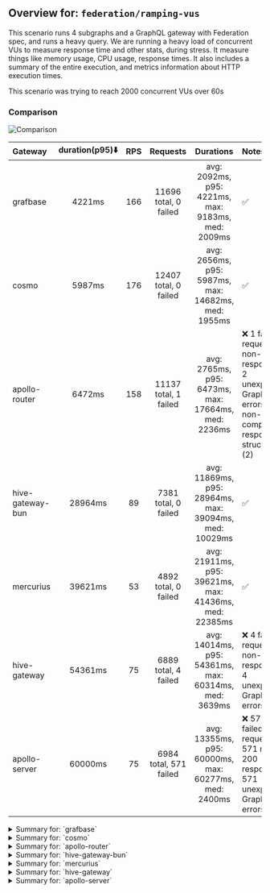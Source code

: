 ## Overview for: `federation/ramping-vus`


This scenario runs 4 subgraphs and a GraphQL gateway with Federation spec, and runs a heavy query. We are running a heavy load of concurrent VUs to measure response time and other stats, during stress. It measure things like memory usage, CPU usage, response times. It also includes a summary of the entire execution, and metrics information about HTTP execution times.


This scenario was trying to reach 2000 concurrent VUs over 60s


### Comparison


<img src="https://imagedelivery.net/KYe9TScr4TldYHA48pczVg/69dd1672-3cda-4329-9286-f189b85e8300/public" alt="Comparison" />


| Gateway          | duration(p95)⬇️ |  RPS  |        Requests        |                       Durations                        | Notes                                                                                                        |
| :--------------- | :-------------: | :---: | :--------------------: | :----------------------------------------------------: | :----------------------------------------------------------------------------------------------------------- |
| grafbase         |     4221ms      |  166  | 11696 total, 0 failed  |   avg: 2092ms, p95: 4221ms, max: 9183ms, med: 2009ms   | ✅                                                                                                            |
| cosmo            |     5987ms      |  176  | 12407 total, 0 failed  |  avg: 2656ms, p95: 5987ms, max: 14682ms, med: 1955ms   | ✅                                                                                                            |
| apollo-router    |     6472ms      |  158  | 11137 total, 1 failed  |  avg: 2765ms, p95: 6473ms, max: 17664ms, med: 2236ms   | ❌ 1 failed requests, 1 non-200 responses, 2 unexpected GraphQL errors, non-compatible response structure (2) |
| hive-gateway-bun |     28964ms     |  89   |  7381 total, 0 failed  | avg: 11869ms, p95: 28964ms, max: 39094ms, med: 10029ms | ✅                                                                                                            |
| mercurius        |     39621ms     |  53   |  4892 total, 0 failed  | avg: 21911ms, p95: 39621ms, max: 41436ms, med: 22385ms | ✅                                                                                                            |
| hive-gateway     |     54361ms     |  75   |  6889 total, 4 failed  | avg: 14014ms, p95: 54361ms, max: 60314ms, med: 3639ms  | ❌ 4 failed requests, 4 non-200 responses, 4 unexpected GraphQL errors                                        |
| apollo-server    |     60000ms     |  75   | 6984 total, 571 failed | avg: 13355ms, p95: 60000ms, max: 60277ms, med: 2400ms  | ❌ 571 failed requests, 571 non-200 responses, 571 unexpected GraphQL errors                                  |



<details>
  <summary>Summary for: `grafbase`</summary>

  **K6 Output**




```
     ✓ response code was 200
     ✓ no graphql errors
     ✓ valid response structure

     █ setup

     checks.........................: 100.00% ✓ 35028      ✗ 0     
     data_received..................: 1.0 GB  15 MB/s
     data_sent......................: 14 MB   198 kB/s
     http_req_blocked...............: avg=257.85ms min=1.5µs   med=3.72µs  max=8.49s  p(90)=1.07s    p(95)=1.93s   
     http_req_connecting............: avg=255.83ms min=0s      med=0s      max=8.49s  p(90)=1.07s    p(95)=1.93s   
     http_req_duration..............: avg=2.09s    min=3.71ms  med=2s      max=9.18s  p(90)=3.71s    p(95)=4.22s   
       { expected_response:true }...: avg=2.09s    min=3.71ms  med=2s      max=9.18s  p(90)=3.71s    p(95)=4.22s   
     http_req_failed................: 0.00%   ✓ 0          ✗ 11696 
     http_req_receiving.............: avg=140.21ms min=31.63µs med=73.81µs max=6.52s  p(90)=568.06ms p(95)=783.75ms
     http_req_sending...............: avg=112.92ms min=8.3µs   med=17.09µs max=7.13s  p(90)=296.84ms p(95)=722.55ms
     http_req_tls_handshaking.......: avg=0s       min=0s      med=0s      max=0s     p(90)=0s       p(95)=0s      
     http_req_waiting...............: avg=1.83s    min=3.57ms  med=1.75s   max=8.71s  p(90)=3.32s    p(95)=3.74s   
     http_reqs......................: 11696   166.800668/s
     iteration_duration.............: avg=5.87s    min=21.6ms  med=5.01s   max=26.84s p(90)=11.86s   p(95)=13.8s   
     iterations.....................: 11676   166.515441/s
     vus............................: 6       min=6        max=1911
     vus_max........................: 2000    min=2000     max=2000
```


**Performance Overview**


<img src="https://imagedelivery.net/KYe9TScr4TldYHA48pczVg/39ebfc0a-ad96-4784-ba42-ef55cc544700/public" alt="Performance Overview" />


**Subgraphs Overview**


<img src="https://imagedelivery.net/KYe9TScr4TldYHA48pczVg/fc85e3a6-e4be-4f4e-d59b-fafd21a3f500/public" alt="Subgraphs Overview" />


**HTTP Overview**


<img src="https://imagedelivery.net/KYe9TScr4TldYHA48pczVg/a96e9eda-cbc2-49aa-7ec8-ac7f0a8aa800/public" alt="HTTP Overview" />


  </details>

<details>
  <summary>Summary for: `cosmo`</summary>

  **K6 Output**




```
     ✓ response code was 200
     ✓ no graphql errors
     ✓ valid response structure

     █ setup

     checks.........................: 100.00% ✓ 37161      ✗ 0     
     data_received..................: 1.1 GB  16 MB/s
     data_sent......................: 15 MB   209 kB/s
     http_req_blocked...............: avg=322.82ms min=1.53µs  med=3.39µs  max=14.36s p(90)=862.67ms p(95)=2.06s  
     http_req_connecting............: avg=298.85ms min=0s      med=0s      max=14.36s p(90)=849.31ms p(95)=2.04s  
     http_req_duration..............: avg=2.65s    min=3.05ms  med=1.95s   max=14.68s p(90)=5.38s    p(95)=5.98s  
       { expected_response:true }...: avg=2.65s    min=3.05ms  med=1.95s   max=14.68s p(90)=5.38s    p(95)=5.98s  
     http_req_failed................: 0.00%   ✓ 0          ✗ 12407 
     http_req_receiving.............: avg=210.94ms min=33.45µs med=77.84µs max=10.28s p(90)=748.47ms p(95)=1.24s  
     http_req_sending...............: avg=117.36ms min=8.34µs  med=15.25µs max=10.58s p(90)=220.31ms p(95)=688.7ms
     http_req_tls_handshaking.......: avg=0s       min=0s      med=0s      max=0s     p(90)=0s       p(95)=0s     
     http_req_waiting...............: avg=2.32s    min=2.97ms  med=1.54s   max=10.65s p(90)=5.15s    p(95)=5.65s  
     http_reqs......................: 12407   176.138445/s
     iteration_duration.............: avg=5.97s    min=24.01ms med=5.19s   max=26.68s p(90)=11.49s   p(95)=13.95s 
     iterations.....................: 12387   175.854511/s
     vus............................: 214     min=69       max=1959
     vus_max........................: 2000    min=2000     max=2000
```


**Performance Overview**


<img src="https://imagedelivery.net/KYe9TScr4TldYHA48pczVg/da3d73f2-e2a8-41f7-b9f6-b4ee2f760e00/public" alt="Performance Overview" />


**Subgraphs Overview**


<img src="https://imagedelivery.net/KYe9TScr4TldYHA48pczVg/e3e219ee-99c2-44ef-0497-2ed72bdd8000/public" alt="Subgraphs Overview" />


**HTTP Overview**


<img src="https://imagedelivery.net/KYe9TScr4TldYHA48pczVg/57021827-4795-438c-2f0d-955c94d0cb00/public" alt="HTTP Overview" />


  </details>

<details>
  <summary>Summary for: `apollo-router`</summary>

  **K6 Output**




```
     ✗ response code was 200
      ↳  99% — ✓ 11116 / ✗ 1
     ✗ no graphql errors
      ↳  99% — ✓ 11115 / ✗ 2
     ✗ valid response structure
      ↳  99% — ✓ 11115 / ✗ 2

     █ setup

     checks.........................: 99.98% ✓ 33346      ✗ 5     
     data_received..................: 977 MB 14 MB/s
     data_sent......................: 13 MB  188 kB/s
     http_req_blocked...............: avg=299.1ms  min=1.25µs  med=3.69µs  max=10.5s  p(90)=829.03ms p(95)=1.77s  
     http_req_connecting............: avg=272.58ms min=0s      med=0s      max=9.78s  p(90)=815.07ms p(95)=1.71s  
     http_req_duration..............: avg=2.76s    min=6.53ms  med=2.23s   max=17.66s p(90)=5.65s    p(95)=6.47s  
       { expected_response:true }...: avg=2.76s    min=6.53ms  med=2.23s   max=17.66s p(90)=5.65s    p(95)=6.47s  
     http_req_failed................: 0.00%  ✓ 1          ✗ 11136 
     http_req_receiving.............: avg=370.32ms min=27.33µs med=79.7µs  max=12.22s p(90)=1.31s    p(95)=2.83s  
     http_req_sending...............: avg=156.66ms min=7.94µs  med=17.75µs max=8.01s  p(90)=346.86ms p(95)=862.4ms
     http_req_tls_handshaking.......: avg=0s       min=0s      med=0s      max=0s     p(90)=0s       p(95)=0s     
     http_req_waiting...............: avg=2.23s    min=6.45ms  med=1.78s   max=13.41s p(90)=5.09s    p(95)=5.68s  
     http_reqs......................: 11137  158.749453/s
     iteration_duration.............: avg=6.3s     min=12.73ms med=5.6s    max=27s    p(90)=12.34s   p(95)=14.8s  
     iterations.....................: 11117  158.464368/s
     vus............................: 5      min=5        max=1952
     vus_max........................: 2000   min=2000     max=2000
```


**Performance Overview**


<img src="https://imagedelivery.net/KYe9TScr4TldYHA48pczVg/11c18c2a-8f6c-446a-5b1e-9e677dcb9400/public" alt="Performance Overview" />


**Subgraphs Overview**


<img src="https://imagedelivery.net/KYe9TScr4TldYHA48pczVg/05ef0787-de39-4031-c489-14f4de4a5500/public" alt="Subgraphs Overview" />


**HTTP Overview**


<img src="https://imagedelivery.net/KYe9TScr4TldYHA48pczVg/9762b7a3-862a-49ad-bc84-e11740353d00/public" alt="HTTP Overview" />


  </details>

<details>
  <summary>Summary for: `hive-gateway-bun`</summary>

  **K6 Output**




```
     ✓ response code was 200
     ✓ no graphql errors
     ✓ valid response structure

     █ setup

     checks.........................: 100.00% ✓ 22083     ✗ 0     
     data_received..................: 648 MB  7.9 MB/s
     data_sent......................: 8.8 MB  106 kB/s
     http_req_blocked...............: avg=20.73ms  min=1.71µs   med=4.18µs   max=813.06ms p(90)=35.4ms  p(95)=155.45ms
     http_req_connecting............: avg=20.48ms  min=0s       med=0s       max=813ms    p(90)=34.25ms p(95)=154.28ms
     http_req_duration..............: avg=11.86s   min=16.18ms  med=10.02s   max=39.09s   p(90)=24.14s  p(95)=28.96s  
       { expected_response:true }...: avg=11.86s   min=16.18ms  med=10.02s   max=39.09s   p(90)=24.14s  p(95)=28.96s  
     http_req_failed................: 0.00%   ✓ 0         ✗ 7381  
     http_req_receiving.............: avg=118.56ms min=40.5µs   med=102.07µs max=8.68s    p(90)=3.89ms  p(95)=152.09ms
     http_req_sending...............: avg=11.05ms  min=9.1µs    med=24.1µs   max=655.48ms p(90)=19.9ms  p(95)=76.41ms 
     http_req_tls_handshaking.......: avg=0s       min=0s       med=0s       max=0s       p(90)=0s      p(95)=0s      
     http_req_waiting...............: avg=11.73s   min=15.93ms  med=9.88s    max=39.08s   p(90)=24.09s  p(95)=28.86s  
     http_reqs......................: 7381    89.625625/s
     iteration_duration.............: avg=12.14s   min=247.52ms med=10.25s   max=40.2s    p(90)=24.57s  p(95)=29.35s  
     iterations.....................: 7361    89.38277/s
     vus............................: 51      min=51      max=1999
     vus_max........................: 2000    min=2000    max=2000
```


**Performance Overview**


<img src="https://imagedelivery.net/KYe9TScr4TldYHA48pczVg/4160ddfe-81dd-40c4-d186-f2567194cc00/public" alt="Performance Overview" />


**Subgraphs Overview**


<img src="https://imagedelivery.net/KYe9TScr4TldYHA48pczVg/ebe425e7-e877-41b2-2f5b-8f696ecd7f00/public" alt="Subgraphs Overview" />


**HTTP Overview**


<img src="https://imagedelivery.net/KYe9TScr4TldYHA48pczVg/3d7c0be9-c42e-45f0-a702-22f289ff8900/public" alt="HTTP Overview" />


  </details>

<details>
  <summary>Summary for: `mercurius`</summary>

  **K6 Output**




```
     ✓ response code was 200
     ✓ no graphql errors
     ✓ valid response structure

     █ setup

     checks.........................: 100.00% ✓ 14613     ✗ 0     
     data_received..................: 429 MB  4.7 MB/s
     data_sent......................: 5.8 MB  64 kB/s
     http_req_blocked...............: avg=231.16µs min=1.56µs   med=4.57µs   max=9.69ms  p(90)=551.78µs p(95)=823.09µs
     http_req_connecting............: avg=195.18µs min=0s       med=0s       max=9.51ms  p(90)=472.6µs  p(95)=695.51µs
     http_req_duration..............: avg=21.91s   min=12.88ms  med=22.38s   max=41.43s  p(90)=38.42s   p(95)=39.62s  
       { expected_response:true }...: avg=21.91s   min=12.88ms  med=22.38s   max=41.43s  p(90)=38.42s   p(95)=39.62s  
     http_req_failed................: 0.00%   ✓ 0         ✗ 4892  
     http_req_receiving.............: avg=25.37ms  min=31.77µs  med=108.43µs max=1.15s   p(90)=533.59µs p(95)=15.8ms  
     http_req_sending...............: avg=58.18µs  min=8.87µs   med=28.82µs  max=14.91ms p(90)=71.95µs  p(95)=102.9µs 
     http_req_tls_handshaking.......: avg=0s       min=0s       med=0s       max=0s      p(90)=0s       p(95)=0s      
     http_req_waiting...............: avg=21.88s   min=12.79ms  med=22.38s   max=41.43s  p(90)=38.42s   p(95)=39.57s  
     http_reqs......................: 4892    53.908115/s
     iteration_duration.............: avg=22.14s   min=228.55ms med=22.47s   max=41.44s  p(90)=38.54s   p(95)=39.85s  
     iterations.....................: 4869    53.654664/s
     vus............................: 253     min=54      max=2000
     vus_max........................: 2000    min=2000    max=2000
```


**Performance Overview**


<img src="https://imagedelivery.net/KYe9TScr4TldYHA48pczVg/13736d22-80a8-48ae-24e2-d3414d253000/public" alt="Performance Overview" />


**Subgraphs Overview**


<img src="https://imagedelivery.net/KYe9TScr4TldYHA48pczVg/d2e10ae6-3778-4bd8-27e0-121948a2d500/public" alt="Subgraphs Overview" />


**HTTP Overview**


<img src="https://imagedelivery.net/KYe9TScr4TldYHA48pczVg/bc05508f-150a-4b7e-586d-cc47d023aa00/public" alt="HTTP Overview" />


  </details>

<details>
  <summary>Summary for: `hive-gateway`</summary>

  **K6 Output**




```
     ✗ response code was 200
      ↳  99% — ✓ 6865 / ✗ 4
     ✗ no graphql errors
      ↳  99% — ✓ 6865 / ✗ 4
     ✓ valid response structure

     █ setup

     checks.........................: 99.96% ✓ 20592     ✗ 8     
     data_received..................: 605 MB 6.7 MB/s
     data_sent......................: 8.2 MB 90 kB/s
     http_req_blocked...............: avg=2.64ms   min=2.01µs   med=5.12µs   max=252.3ms  p(90)=1.57ms   p(95)=10.92ms
     http_req_connecting............: avg=2.58ms   min=0s       med=0s       max=252.23ms p(90)=1.35ms   p(95)=10.76ms
     http_req_duration..............: avg=14.01s   min=16.41ms  med=3.63s    max=1m0s     p(90)=48.41s   p(95)=54.36s 
       { expected_response:true }...: avg=13.98s   min=16.41ms  med=3.63s    max=1m0s     p(90)=48.33s   p(95)=54.33s 
     http_req_failed................: 0.05%  ✓ 4         ✗ 6885  
     http_req_receiving.............: avg=905.05µs min=0s       med=128.99µs max=253.21ms p(90)=1.01ms   p(95)=2.71ms 
     http_req_sending...............: avg=1.15ms   min=10.27µs  med=31.78µs  max=276ms    p(90)=155.21µs p(95)=1.71ms 
     http_req_tls_handshaking.......: avg=0s       min=0s       med=0s       max=0s       p(90)=0s       p(95)=0s     
     http_req_waiting...............: avg=14.01s   min=16.27ms  med=3.63s    max=1m0s     p(90)=48.41s   p(95)=54.32s 
     http_reqs......................: 6889   75.97584/s
     iteration_duration.............: avg=14.08s   min=215.91ms med=3.68s    max=1m0s     p(90)=48.48s   p(95)=54.51s 
     iterations.....................: 6866   75.722183/s
     vus............................: 97     min=54      max=2000
     vus_max........................: 2000   min=2000    max=2000
```


**Performance Overview**


<img src="https://imagedelivery.net/KYe9TScr4TldYHA48pczVg/c18cde47-1810-40de-a531-c9851f3ea100/public" alt="Performance Overview" />


**Subgraphs Overview**


<img src="https://imagedelivery.net/KYe9TScr4TldYHA48pczVg/bc7b2ee8-3123-487c-2f28-2bdee5ce4100/public" alt="Subgraphs Overview" />


**HTTP Overview**


<img src="https://imagedelivery.net/KYe9TScr4TldYHA48pczVg/5279c3df-8cb4-4718-2673-58198f445200/public" alt="HTTP Overview" />


  </details>

<details>
  <summary>Summary for: `apollo-server`</summary>

  **K6 Output**




```
     ✗ response code was 200
      ↳  91% — ✓ 6393 / ✗ 571
     ✗ no graphql errors
      ↳  91% — ✓ 6393 / ✗ 571
     ✓ valid response structure

     █ setup

     checks.........................: 94.38% ✓ 19179     ✗ 1142  
     data_received..................: 564 MB 6.1 MB/s
     data_sent......................: 8.4 MB 90 kB/s
     http_req_blocked...............: avg=553.18µs min=1.66µs  med=4.39µs   max=136.41ms p(90)=433.82µs p(95)=794.51µs
     http_req_connecting............: avg=513.37µs min=0s      med=0s       max=136.32ms p(90)=350.61µs p(95)=595.14µs
     http_req_duration..............: avg=13.35s   min=13.38ms med=2.4s     max=1m0s     p(90)=57.94s   p(95)=1m0s    
       { expected_response:true }...: avg=9.2s     min=13.38ms med=2.29s    max=59.98s   p(90)=39.01s   p(95)=46.55s  
     http_req_failed................: 8.17%  ✓ 571       ✗ 6413  
     http_req_receiving.............: avg=394.78µs min=0s      med=114.87µs max=342.46ms p(90)=213.77µs p(95)=315.34µs
     http_req_sending...............: avg=235.17µs min=8.46µs  med=24.11µs  max=39.84ms  p(90)=69.73µs  p(95)=128.42µs
     http_req_tls_handshaking.......: avg=0s       min=0s      med=0s       max=0s       p(90)=0s       p(95)=0s      
     http_req_waiting...............: avg=13.35s   min=13.27ms med=2.4s     max=1m0s     p(90)=57.94s   p(95)=59.99s  
     http_reqs......................: 6984   75.248879/s
     iteration_duration.............: avg=13.4s    min=75.64ms med=2.41s    max=1m0s     p(90)=58.01s   p(95)=1m0s    
     iterations.....................: 6964   75.03339/s
     vus............................: 5      min=5       max=2000
     vus_max........................: 2000   min=2000    max=2000
```


**Performance Overview**


<img src="https://imagedelivery.net/KYe9TScr4TldYHA48pczVg/bcfc64e5-585d-4a07-aa8c-a3fdca8b4100/public" alt="Performance Overview" />


**Subgraphs Overview**


<img src="https://imagedelivery.net/KYe9TScr4TldYHA48pczVg/49f25ee9-e6ed-4ea6-d84f-6e2da22dca00/public" alt="Subgraphs Overview" />


**HTTP Overview**


<img src="https://imagedelivery.net/KYe9TScr4TldYHA48pczVg/9c97b610-26b5-40f3-1eaa-cb9c29069e00/public" alt="HTTP Overview" />


  </details>